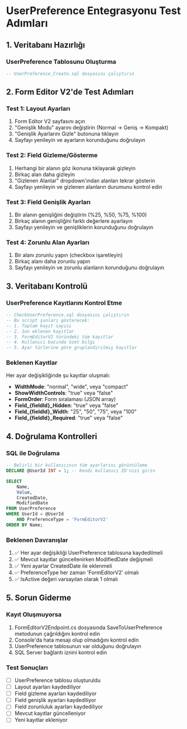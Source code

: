 # UserPreference Entegrasyonu Test Adımları

## 1. Veritabanı Hazırlığı

### UserPreference Tablosunu Oluşturma
```sql
-- UserPreference_Create.sql dosyasını çalıştırın
```

## 2. Form Editor V2'de Test Adımları

### Test 1: Layout Ayarları
1. Form Editor V2 sayfasını açın
2. "Genişlik Modu" ayarını değiştirin (Normal → Geniş → Kompakt)
3. "Genişlik Ayarlarını Gizle" butonuna tıklayın
4. Sayfayı yenileyin ve ayarların korunduğunu doğrulayın

### Test 2: Field Gizleme/Gösterme
1. Herhangi bir alanın göz ikonuna tıklayarak gizleyin
2. Birkaç alan daha gizleyin
3. "Gizlenen Alanlar" dropdown'ından alanları tekrar gösterin
4. Sayfayı yenileyin ve gizlenen alanların durumunu kontrol edin

### Test 3: Field Genişlik Ayarları
1. Bir alanın genişliğini değiştirin (%25, %50, %75, %100)
2. Birkaç alanın genişliğini farklı değerlere ayarlayın
3. Sayfayı yenileyin ve genişliklerin korunduğunu doğrulayın

### Test 4: Zorunlu Alan Ayarları
1. Bir alanı zorunlu yapın (checkbox işaretleyin)
2. Birkaç alanı daha zorunlu yapın
3. Sayfayı yenileyin ve zorunlu alanların korunduğunu doğrulayın

## 3. Veritabanı Kontrolü

### UserPreference Kayıtlarını Kontrol Etme
```sql
-- CheckUserPreference.sql dosyasını çalıştırın
-- Bu script şunları gösterecek:
-- 1. Toplam kayıt sayısı
-- 2. Son eklenen kayıtlar
-- 3. FormEditorV2 türündeki tüm kayıtlar
-- 4. Kullanıcı bazında özet bilgi
-- 5. Ayar türlerine göre gruplandırılmış kayıtlar
```

### Beklenen Kayıtlar
Her ayar değişikliğinde şu kayıtlar oluşmalı:
- **WidthMode**: "normal", "wide", veya "compact"
- **ShowWidthControls**: "true" veya "false"
- **FormOrder**: Form sıralaması (JSON array)
- **Field_{fieldId}_Hidden**: "true" veya "false"
- **Field_{fieldId}_Width**: "25", "50", "75", veya "100"
- **Field_{fieldId}_Required**: "true" veya "false"

## 4. Doğrulama Kontrolleri

### SQL ile Doğrulama
```sql
-- Belirli bir kullanıcının tüm ayarlarını görüntüleme
DECLARE @UserId INT = 1; -- Kendi kullanıcı ID'nizi girin

SELECT 
    Name,
    Value,
    CreatedDate,
    ModifiedDate
FROM UserPreference
WHERE UserId = @UserId 
    AND PreferenceType = 'FormEditorV2'
ORDER BY Name;
```

### Beklenen Davranışlar
1. ✅ Her ayar değişikliği UserPreference tablosuna kaydedilmeli
2. ✅ Mevcut kayıtlar güncellenirken ModifiedDate değişmeli
3. ✅ Yeni ayarlar CreatedDate ile eklenmeli
4. ✅ PreferenceType her zaman 'FormEditorV2' olmalı
5. ✅ IsActive değeri varsayılan olarak 1 olmalı

## 5. Sorun Giderme

### Kayıt Oluşmuyorsa
1. FormEditorV2Endpoint.cs dosyasında SaveToUserPreference metodunun çağrıldığını kontrol edin
2. Console'da hata mesajı olup olmadığını kontrol edin
3. UserPreference tablosunun var olduğunu doğrulayın
4. SQL Server bağlantı iznini kontrol edin

### Test Sonuçları
- [ ] UserPreference tablosu oluşturuldu
- [ ] Layout ayarları kaydediliyor
- [ ] Field gizleme ayarları kaydediliyor
- [ ] Field genişlik ayarları kaydediliyor
- [ ] Field zorunluluk ayarları kaydediliyor
- [ ] Mevcut kayıtlar güncelleniyor
- [ ] Yeni kayıtlar ekleniyor
